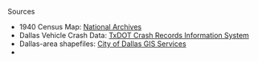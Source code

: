 Sources 
+ 1940 Census Map: [National Archives](https://catalog.archives.gov/id/5839625?objectPage=5)
+ Dallas Vehicle Crash Data: [TxDOT Crash Records Information System](https://cris.dot.state.tx.us/public/Query/app/home)
+ Dallas-area shapefiles: [City of Dallas GIS Services](https://egis.dallascityhall.com/resources/shapefileDownload.aspx)
+ 